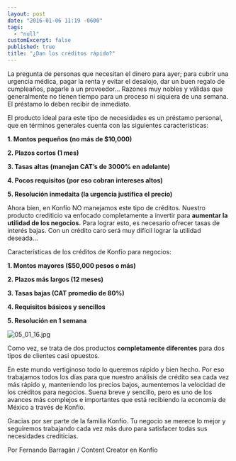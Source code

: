 ```yaml
---
layout: post
date: "2016-01-06 11:19 -0600"
tags: 
  - "null"
customExcerpt: false
published: true
title: "¿Dan los créditos rápido?"
---
```




La pregunta de personas que necesitan el dinero para ayer; para cubrir una urgencia médica, pagar la renta y evitar el desalojo, dar un buen regalo de cumpleaños, pagarle a un proveedor… Razones muy nobles y válidas que generalmente no tienen tiempo para un proceso ni siquiera de una semana. El préstamo lo deben recibir de inmediato.

El producto ideal para este tipo de necesidades es un préstamo personal, que en términos generales cuenta con las siguientes características:

**1. Montos pequeños (no más de $10,000)**

**2. Plazos cortos (1 mes)**

**3. Tasas altas (manejan CAT’s de 3000% en adelante)**

**4. Pocos requisitos (por eso cobran intereses altos)**

**5. Resolución inmedaita (la urgencia justifica el precio)**

Ahora bien, en Konfío NO manejamos este tipo de créditos. Nuestro producto crediticio va enfocado completamente a invertir para **aumentar la utilidad de los negocios.** Para lograr esto, es necesario ofrecer tasas de interés bajas. Con un crédito caro será muy difícil lograr la utilidad deseada…

Características de los créditos de Konfío para negocios:

**1. Montos mayores ($50,000 pesos o más)**

**2. Plazos más largos (12 meses)**

**3. Tasas bajas (CAT promedio de 80%)**

**4. Requisitos básicos y sencillos**

**5. Resolución en 1 semana**

![05_01_16.jpg]({{site.baseurl}}/img/05_01_16.jpg)

Como vez, se trata de dos productos **completamente diferentes** para dos tipos de clientes casi opuestos.

En este mundo vertiginoso todo lo queremos rápido y bien hecho. Por eso trabajamos todos los días para que nuestro análisis de crédito sea cada vez más rápido y, manteniendo los precios bajos, aumentemos la velocidad de los créditos para negocios. Suena breve y sencillo, pero es uno de los avances más complejos e importantes que está recibiendo la economía de México a través de Konfío. 

Gracias por ser parte de la familia Konfío. Tu negocio se merece lo mejor y seguiremos trabajando cada vez más duro para satisfacer todas sus necesidades crediticias.

Por Fernando Barragán / Content Creator en Konfío
